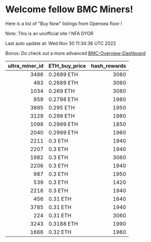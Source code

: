 # Welcome fellow BMC Miners!
Here is a list of "Buy Now" listings from Opensea floor !

Note: This is an unofficial site ! NFA DYOR

Last auto update at: Wed Nov 30 11:34:36 UTC 2022

Bonus: Do check out a more advanced [BMC-Overview-Dashboard](https://dune.com/defifunk/BMC-Overview-Dashboard)


|   ultra_miner_id | ETH_buy_price   |   hash_rewards |
|-----------------:|:----------------|---------------:|
|             3486 | 0.2689 ETH      |           3060 |
|              483 | 0.2689 ETH      |           3060 |
|             1034 | 0.269 ETH       |           3060 |
|              859 | 0.2798 ETH      |           1980 |
|             3895 | 0.295 ETH       |           1950 |
|             3129 | 0.299 ETH       |           1980 |
|             1098 | 0.2999 ETH      |           1850 |
|             2040 | 0.2999 ETH      |           1960 |
|             2211 | 0.3 ETH         |           1940 |
|             2207 | 0.3 ETH         |           1940 |
|             1982 | 0.3 ETH         |           3060 |
|             2206 | 0.3 ETH         |           1940 |
|              987 | 0.3 ETH         |           1950 |
|              539 | 0.3 ETH         |           1420 |
|             2218 | 0.3 ETH         |           1940 |
|              456 | 0.31 ETH        |           1640 |
|             3785 | 0.31 ETH        |           1940 |
|              224 | 0.31 ETH        |           3060 |
|             3243 | 0.3188 ETH      |           1990 |
|             1666 | 0.32 ETH        |           1960 |